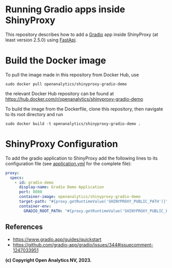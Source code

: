 # Running Gradio apps inside ShinyProxy

This repository describes how to add a [Gradio](https://www.gradio.app/) app inside ShinyProxy (at least version 2.5.0) using [FastApi](https://fastapi.tiangolo.com/).

# Build the Docker image

To pull the image made in this repository from Docker Hub, use

```
sudo docker pull openanalytics/shinyproxy-gradio-demo
```

the relevant Docker Hub repository can be found at https://hub.docker.com/r/openanalytics/shinyproxy-gradio-demo

To build the image from the Dockerfile, clone this repository, then navigate to its root directory and run

```
sudo docker build -t openanalytics/shinyproxy-gradio-demo .
```

# ShinyProxy Configuration

To add the gradio application to ShinyProxy add the following lines to its configuration file (see [application.yml](./application.yml) for the complete file):

```yaml
proxy:
  specs:
    - id: gradio-demo
      display-name: Gradio Demo Application
      port: 8000
      container-image: openanalytics/shinyproxy-gradio-demo
      target-path: "#{proxy.getRuntimeValue('SHINYPROXY_PUBLIC_PATH')}"
      container-env:
        GRADIO_ROOT_PATH: "#{proxy.getRuntimeValue('SHINYPROXY_PUBLIC_PATH').replaceFirst('/$','')}"
```

## References
* https://www.gradio.app/guides/quickstart
* https://github.com/gradio-app/gradio/issues/344#issuecomment-1247033951

**(c) Copyright Open Analytics NV, 2023.**
